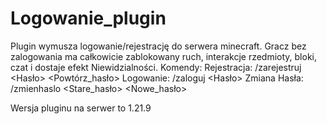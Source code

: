 # Logowanie_plugin

Plugin wymusza logowanie/rejestrację do serwera minecraft.
Gracz bez zalogowania ma całkowicie zablokowany ruch, interakcje rzedmioty, bloki, czat i dostaje efekt Niewidzialności.
Komendy:
Rejestracja: /zarejestruj <Hasło> <Powtórz_hasło>
Logowanie: /zaloguj <Hasło>
Zmiana Hasła: /zmienhaslo <Stare_hasło> <Nowe_hasło>

Wersja pluginu na serwer to 1.21.9
